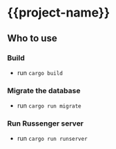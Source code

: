 # {{project-name}}

## Who to use

### Build
* run `cargo build`

### Migrate the database
* run `cargo run migrate`

### Run Russenger server
* run `cargo run runserver`
